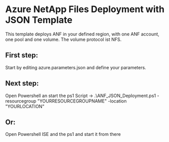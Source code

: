 # Azure NetApp Files Deployment with JSON Template

This template deploys ANF in your defined region, with one ANF account, one pool and one volume. The volume protocol ist NFS.

## First step:
Start by editing azure.parameters.json and define your parameters.

## Next step:
Open Powershell an start the ps1 Script -> .\ANF_JSON_Deployment.ps1 -resourcegroup "YOURRESOURCEGROUPNAME" -location "YOURLOCATION"

## Or:
Open Powershell ISE and the ps1 and start it from there
